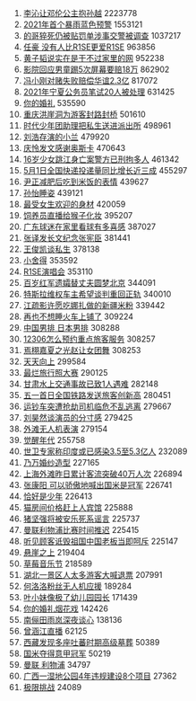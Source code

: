1. [李沁让邓伦公主抱孙越](https://s.weibo.com/weibo?q=%23%E6%9D%8E%E6%B2%81%E8%AE%A9%E9%82%93%E4%BC%A6%E5%85%AC%E4%B8%BB%E6%8A%B1%E5%AD%99%E8%B6%8A%23&Refer=top) 2223778
1. [2021年首个暴雨蓝色预警](https://s.weibo.com/weibo?q=%232021%E5%B9%B4%E9%A6%96%E4%B8%AA%E6%9A%B4%E9%9B%A8%E8%93%9D%E8%89%B2%E9%A2%84%E8%AD%A6%23&Refer=top) 1553121
1. [的哥猝死仍被贴罚单涉事交警被调查](https://s.weibo.com/weibo?q=%E7%9A%84%E5%93%A5%E7%8C%9D%E6%AD%BB%E4%BB%8D%E8%A2%AB%E8%B4%B4%E7%BD%9A%E5%8D%95%E6%B6%89%E4%BA%8B%E4%BA%A4%E8%AD%A6%E8%A2%AB%E8%B0%83%E6%9F%A5&Refer=top) 1037217
1. [任豪 没有人比R1SE更爱R1SE](https://s.weibo.com/weibo?q=%E4%BB%BB%E8%B1%AA%20%E6%B2%A1%E6%9C%89%E4%BA%BA%E6%AF%94R1SE%E6%9B%B4%E7%88%B1R1SE&Refer=top) 963856
1. [黄子韬说实在是干不过家里的网](https://s.weibo.com/weibo?q=%23%E9%BB%84%E5%AD%90%E9%9F%AC%E8%AF%B4%E5%AE%9E%E5%9C%A8%E6%98%AF%E5%B9%B2%E4%B8%8D%E8%BF%87%E5%AE%B6%E9%87%8C%E7%9A%84%E7%BD%91%23&Refer=top) 952238
1. [影院回应男童踢5次屏幕要赔18万](https://s.weibo.com/weibo?q=%23%E5%BD%B1%E9%99%A2%E5%9B%9E%E5%BA%94%E7%94%B7%E7%AB%A5%E8%B8%A25%E6%AC%A1%E5%B1%8F%E5%B9%95%E8%A6%81%E8%B5%9418%E4%B8%87%23&Refer=top) 862902
1. [冯小刚对赌失败赔偿华谊2.3亿](https://s.weibo.com/weibo?q=%23%E5%86%AF%E5%B0%8F%E5%88%9A%E5%AF%B9%E8%B5%8C%E5%A4%B1%E8%B4%A5%E8%B5%94%E5%81%BF%E5%8D%8E%E8%B0%8A2.3%E4%BA%BF%23&Refer=top) 817072
1. [2021年宁夏公务员笔试20人被处理](https://s.weibo.com/weibo?q=%232021%E5%B9%B4%E5%AE%81%E5%A4%8F%E5%85%AC%E5%8A%A1%E5%91%98%E7%AC%94%E8%AF%9520%E4%BA%BA%E8%A2%AB%E5%A4%84%E7%90%86%23&Refer=top) 631425
1. [你的婚礼](https://s.weibo.com/weibo?q=%E4%BD%A0%E7%9A%84%E5%A9%9A%E7%A4%BC&Refer=top) 535590
1. [重庆洪崖洞为游客封路封桥](https://s.weibo.com/weibo?q=%23%E9%87%8D%E5%BA%86%E6%B4%AA%E5%B4%96%E6%B4%9E%E4%B8%BA%E6%B8%B8%E5%AE%A2%E5%B0%81%E8%B7%AF%E5%B0%81%E6%A1%A5%23&Refer=top) 501610
1. [时代少年团助理把私生送进派出所](https://s.weibo.com/weibo?q=%23%E6%97%B6%E4%BB%A3%E5%B0%91%E5%B9%B4%E5%9B%A2%E5%8A%A9%E7%90%86%E6%8A%8A%E7%A7%81%E7%94%9F%E9%80%81%E8%BF%9B%E6%B4%BE%E5%87%BA%E6%89%80%23&Refer=top) 498961
1. [刘浩存演的小兰](https://s.weibo.com/weibo?q=%E5%88%98%E6%B5%A9%E5%AD%98%E6%BC%94%E7%9A%84%E5%B0%8F%E5%85%B0&Refer=top) 479920
1. [庆怜发文感谢奥斯卡](https://s.weibo.com/weibo?q=%23%E5%BA%86%E6%80%9C%E5%8F%91%E6%96%87%E6%84%9F%E8%B0%A2%E5%A5%A5%E6%96%AF%E5%8D%A1%23&Refer=top) 470643
1. [16岁少女跳江身亡案警方已刑拘多人](https://s.weibo.com/weibo?q=%2316%E5%B2%81%E5%B0%91%E5%A5%B3%E8%B7%B3%E6%B1%9F%E8%BA%AB%E4%BA%A1%E6%A1%88%E8%AD%A6%E6%96%B9%E5%B7%B2%E5%88%91%E6%8B%98%E5%A4%9A%E4%BA%BA%23&Refer=top) 461342
1. [5月1日全国快递投递量同比增长近三成](https://s.weibo.com/weibo?q=5%E6%9C%881%E6%97%A5%E5%85%A8%E5%9B%BD%E5%BF%AB%E9%80%92%E6%8A%95%E9%80%92%E9%87%8F%E5%90%8C%E6%AF%94%E5%A2%9E%E9%95%BF%E8%BF%91%E4%B8%89%E6%88%90&Refer=top) 455297
1. [尹正减肥后吃到米饭的表情](https://s.weibo.com/weibo?q=%E5%B0%B9%E6%AD%A3%E5%87%8F%E8%82%A5%E5%90%8E%E5%90%83%E5%88%B0%E7%B1%B3%E9%A5%AD%E7%9A%84%E8%A1%A8%E6%83%85&Refer=top) 439627
1. [孙怡睡姿](https://s.weibo.com/weibo?q=%23%E5%AD%99%E6%80%A1%E7%9D%A1%E5%A7%BF%23&Refer=top) 439121
1. [最受女生欢迎的身材](https://s.weibo.com/weibo?q=%23%E6%9C%80%E5%8F%97%E5%A5%B3%E7%94%9F%E6%AC%A2%E8%BF%8E%E7%9A%84%E8%BA%AB%E6%9D%90%23&Refer=top) 420059
1. [饲养员直播给猴子化妆](https://s.weibo.com/weibo?q=%E9%A5%B2%E5%85%BB%E5%91%98%E7%9B%B4%E6%92%AD%E7%BB%99%E7%8C%B4%E5%AD%90%E5%8C%96%E5%A6%86&Refer=top) 395207
1. [广东球迷在家里看球有多喜感](https://s.weibo.com/weibo?q=%23%E5%B9%BF%E4%B8%9C%E7%90%83%E8%BF%B7%E5%9C%A8%E5%AE%B6%E9%87%8C%E7%9C%8B%E7%90%83%E6%9C%89%E5%A4%9A%E5%96%9C%E6%84%9F%23&Refer=top) 387027
1. [张译发长文纪念张宪臣](https://s.weibo.com/weibo?q=%E5%BC%A0%E8%AF%91%E5%8F%91%E9%95%BF%E6%96%87%E7%BA%AA%E5%BF%B5%E5%BC%A0%E5%AE%AA%E8%87%A3&Refer=top) 381441
1. [王俊凯谈私生](https://s.weibo.com/weibo?q=%23%E7%8E%8B%E4%BF%8A%E5%87%AF%E8%B0%88%E7%A7%81%E7%94%9F%23&Refer=top) 378138
1. [小舍得](https://s.weibo.com/weibo?q=%E5%B0%8F%E8%88%8D%E5%BE%97&Refer=top) 353592
1. [R1SE演唱会](https://s.weibo.com/weibo?q=R1SE%E6%BC%94%E5%94%B1%E4%BC%9A&Refer=top) 353110
1. [百岁红军遗孀替丈夫圆梦北京](https://s.weibo.com/weibo?q=%23%E7%99%BE%E5%B2%81%E7%BA%A2%E5%86%9B%E9%81%97%E5%AD%80%E6%9B%BF%E4%B8%88%E5%A4%AB%E5%9C%86%E6%A2%A6%E5%8C%97%E4%BA%AC%23&Refer=top) 344091
1. [特斯拉维权车主希望谈判重回正轨](https://s.weibo.com/weibo?q=%E7%89%B9%E6%96%AF%E6%8B%89%E7%BB%B4%E6%9D%83%E8%BD%A6%E4%B8%BB%E5%B8%8C%E6%9C%9B%E8%B0%88%E5%88%A4%E9%87%8D%E5%9B%9E%E6%AD%A3%E8%BD%A8&Refer=top) 340010
1. [江疏影许愿吃娜扎做的新疆米粉](https://s.weibo.com/weibo?q=%23%E6%B1%9F%E7%96%8F%E5%BD%B1%E8%AE%B8%E6%84%BF%E5%90%83%E5%A8%9C%E6%89%8E%E5%81%9A%E7%9A%84%E6%96%B0%E7%96%86%E7%B1%B3%E7%B2%89%23&Refer=top) 339442
1. [再也不想睡火车上铺了](https://s.weibo.com/weibo?q=%23%E5%86%8D%E4%B9%9F%E4%B8%8D%E6%83%B3%E7%9D%A1%E7%81%AB%E8%BD%A6%E4%B8%8A%E9%93%BA%E4%BA%86%23&Refer=top) 309224
1. [中国男排 日本男排](https://s.weibo.com/weibo?q=%E4%B8%AD%E5%9B%BD%E7%94%B7%E6%8E%92%20%E6%97%A5%E6%9C%AC%E7%94%B7%E6%8E%92&Refer=top) 308288
1. [12306怎么预约重点旅客服务](https://s.weibo.com/weibo?q=%2312306%E6%80%8E%E4%B9%88%E9%A2%84%E7%BA%A6%E9%87%8D%E7%82%B9%E6%97%85%E5%AE%A2%E6%9C%8D%E5%8A%A1%23&Refer=top) 308257
1. [焉栩嘉夏之光赵让女团舞](https://s.weibo.com/weibo?q=%E7%84%89%E6%A0%A9%E5%98%89%E5%A4%8F%E4%B9%8B%E5%85%89%E8%B5%B5%E8%AE%A9%E5%A5%B3%E5%9B%A2%E8%88%9E&Refer=top) 308253
1. [天天向上](https://s.weibo.com/weibo?q=%E5%A4%A9%E5%A4%A9%E5%90%91%E4%B8%8A&Refer=top) 299584
1. [最烂旅行照大赛](https://s.weibo.com/weibo?q=%23%E6%9C%80%E7%83%82%E6%97%85%E8%A1%8C%E7%85%A7%E5%A4%A7%E8%B5%9B%23&Refer=top) 290125
1. [甘肃水上交通事故已致1人遇难](https://s.weibo.com/weibo?q=%23%E7%94%98%E8%82%83%E6%B0%B4%E4%B8%8A%E4%BA%A4%E9%80%9A%E4%BA%8B%E6%95%85%E5%B7%B2%E8%87%B41%E4%BA%BA%E9%81%87%E9%9A%BE%23&Refer=top) 282148
1. [五一首日全国铁路发送旅客创新高](https://s.weibo.com/weibo?q=%23%E4%BA%94%E4%B8%80%E9%A6%96%E6%97%A5%E5%85%A8%E5%9B%BD%E9%93%81%E8%B7%AF%E5%8F%91%E9%80%81%E6%97%85%E5%AE%A2%E5%88%9B%E6%96%B0%E9%AB%98%23&Refer=top) 280451
1. [运钞车突遭抢劫司机临危不乱逃离](https://s.weibo.com/weibo?q=%E8%BF%90%E9%92%9E%E8%BD%A6%E7%AA%81%E9%81%AD%E6%8A%A2%E5%8A%AB%E5%8F%B8%E6%9C%BA%E4%B8%B4%E5%8D%B1%E4%B8%8D%E4%B9%B1%E9%80%83%E7%A6%BB&Refer=top) 279667
1. [刘昊然谈演员的分寸感](https://s.weibo.com/weibo?q=%23%E5%88%98%E6%98%8A%E7%84%B6%E8%B0%88%E6%BC%94%E5%91%98%E7%9A%84%E5%88%86%E5%AF%B8%E6%84%9F%23&Refer=top) 279425
1. [外滩无人机表演](https://s.weibo.com/weibo?q=%E5%A4%96%E6%BB%A9%E6%97%A0%E4%BA%BA%E6%9C%BA%E8%A1%A8%E6%BC%94&Refer=top) 279154
1. [觉醒年代](https://s.weibo.com/weibo?q=%E8%A7%89%E9%86%92%E5%B9%B4%E4%BB%A3&Refer=top) 255758
1. [世卫专家称印度或已感染3.5至5.3亿人](https://s.weibo.com/weibo?q=%23%E4%B8%96%E5%8D%AB%E4%B8%93%E5%AE%B6%E7%A7%B0%E5%8D%B0%E5%BA%A6%E6%88%96%E5%B7%B2%E6%84%9F%E6%9F%933.5%E8%87%B35.3%E4%BA%BF%E4%BA%BA%23&Refer=top) 232089
1. [乃万婚纱造型](https://s.weibo.com/weibo?q=%23%E4%B9%83%E4%B8%87%E5%A9%9A%E7%BA%B1%E9%80%A0%E5%9E%8B%23&Refer=top) 227165
1. [上海外滩昨日累计客流突破40万人次](https://s.weibo.com/weibo?q=%23%E4%B8%8A%E6%B5%B7%E5%A4%96%E6%BB%A9%E6%98%A8%E6%97%A5%E7%B4%AF%E8%AE%A1%E5%AE%A2%E6%B5%81%E7%AA%81%E7%A0%B440%E4%B8%87%E4%BA%BA%E6%AC%A1%23&Refer=top) 226894
1. [张康阳 可以骄傲地喊出国米是冠军](https://s.weibo.com/weibo?q=%E5%BC%A0%E5%BA%B7%E9%98%B3%20%E5%8F%AF%E4%BB%A5%E9%AA%84%E5%82%B2%E5%9C%B0%E5%96%8A%E5%87%BA%E5%9B%BD%E7%B1%B3%E6%98%AF%E5%86%A0%E5%86%9B&Refer=top) 226741
1. [恰好是少年](https://s.weibo.com/weibo?q=%E6%81%B0%E5%A5%BD%E6%98%AF%E5%B0%91%E5%B9%B4&Refer=top) 226413
1. [猫房间价格赶上人宾馆](https://s.weibo.com/weibo?q=%23%E7%8C%AB%E6%88%BF%E9%97%B4%E4%BB%B7%E6%A0%BC%E8%B5%B6%E4%B8%8A%E4%BA%BA%E5%AE%BE%E9%A6%86%23&Refer=top) 225888
1. [猪坚强将被安乐死系谣言](https://s.weibo.com/weibo?q=%23%E7%8C%AA%E5%9D%9A%E5%BC%BA%E5%B0%86%E8%A2%AB%E5%AE%89%E4%B9%90%E6%AD%BB%E7%B3%BB%E8%B0%A3%E8%A8%80%23&Refer=top) 225737
1. [曼联利物浦比赛时间推迟](https://s.weibo.com/weibo?q=%E6%9B%BC%E8%81%94%E5%88%A9%E7%89%A9%E6%B5%A6%E6%AF%94%E8%B5%9B%E6%97%B6%E9%97%B4%E6%8E%A8%E8%BF%9F&Refer=top) 225415
1. [听见顾客诋毁祖国中国老板当即呵斥](https://s.weibo.com/weibo?q=%E5%90%AC%E8%A7%81%E9%A1%BE%E5%AE%A2%E8%AF%8B%E6%AF%81%E7%A5%96%E5%9B%BD%E4%B8%AD%E5%9B%BD%E8%80%81%E6%9D%BF%E5%BD%93%E5%8D%B3%E5%91%B5%E6%96%A5&Refer=top) 225147
1. [悬崖之上](https://s.weibo.com/weibo?q=%E6%82%AC%E5%B4%96%E4%B9%8B%E4%B8%8A&Refer=top) 219404
1. [草莓音乐节](https://s.weibo.com/weibo?q=%E8%8D%89%E8%8E%93%E9%9F%B3%E4%B9%90%E8%8A%82&Refer=top) 218589
1. [湖北一景区人太多游客大喊退票](https://s.weibo.com/weibo?q=%23%E6%B9%96%E5%8C%97%E4%B8%80%E6%99%AF%E5%8C%BA%E4%BA%BA%E5%A4%AA%E5%A4%9A%E6%B8%B8%E5%AE%A2%E5%A4%A7%E5%96%8A%E9%80%80%E7%A5%A8%23&Refer=top) 207991
1. [何洛洛粉丝无人机应援](https://s.weibo.com/weibo?q=%23%E4%BD%95%E6%B4%9B%E6%B4%9B%E7%B2%89%E4%B8%9D%E6%97%A0%E4%BA%BA%E6%9C%BA%E5%BA%94%E6%8F%B4%23&Refer=top) 189284
1. [叶小妹像极了幼儿园园长](https://s.weibo.com/weibo?q=%23%E5%8F%B6%E5%B0%8F%E5%A6%B9%E5%83%8F%E6%9E%81%E4%BA%86%E5%B9%BC%E5%84%BF%E5%9B%AD%E5%9B%AD%E9%95%BF%23&Refer=top) 171439
1. [你的婚礼烟花戏](https://s.weibo.com/weibo?q=%23%E4%BD%A0%E7%9A%84%E5%A9%9A%E7%A4%BC%E7%83%9F%E8%8A%B1%E6%88%8F%23&Refer=top) 142426
1. [南俪田雨岚深夜谈心](https://s.weibo.com/weibo?q=%E5%8D%97%E4%BF%AA%E7%94%B0%E9%9B%A8%E5%B2%9A%E6%B7%B1%E5%A4%9C%E8%B0%88%E5%BF%83&Refer=top) 138136
1. [曾涵江直播](https://s.weibo.com/weibo?q=%E6%9B%BE%E6%B6%B5%E6%B1%9F%E7%9B%B4%E6%92%AD&Refer=top) 62125
1. [西藏发现多座吐蕃时期高级墓葬](https://s.weibo.com/weibo?q=%E8%A5%BF%E8%97%8F%E5%8F%91%E7%8E%B0%E5%A4%9A%E5%BA%A7%E5%90%90%E8%95%83%E6%97%B6%E6%9C%9F%E9%AB%98%E7%BA%A7%E5%A2%93%E8%91%AC&Refer=top) 50389
1. [国米夺得意甲冠军](https://s.weibo.com/weibo?q=%E5%9B%BD%E7%B1%B3%E5%A4%BA%E5%BE%97%E6%84%8F%E7%94%B2%E5%86%A0%E5%86%9B&Refer=top) 50219
1. [曼联 利物浦](https://s.weibo.com/weibo?q=%E6%9B%BC%E8%81%94%20%E5%88%A9%E7%89%A9%E6%B5%A6&Refer=top) 34797
1. [广西一湿地公园4年违规建设8个项目](https://s.weibo.com/weibo?q=%23%E5%B9%BF%E8%A5%BF%E4%B8%80%E6%B9%BF%E5%9C%B0%E5%85%AC%E5%9B%AD4%E5%B9%B4%E8%BF%9D%E8%A7%84%E5%BB%BA%E8%AE%BE8%E4%B8%AA%E9%A1%B9%E7%9B%AE%23&Refer=top) 27362
1. [极限挑战](https://s.weibo.com/weibo?q=%E6%9E%81%E9%99%90%E6%8C%91%E6%88%98&Refer=top) 24089